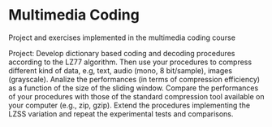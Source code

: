 # Multimedia Coding

Project and exercises implemented in the multimedia coding course

Project: Develop dictionary based coding and decoding procedures according to the LZ77 algorithm. 
Then use your procedures to compress different kind of data, e.g, text, audio (mono, 8 bit/sample), images
(grayscale).
Analize the performances (in terms of compression efficiency) as a function of the size of the sliding window.
Compare the performances of your procedures with those of the standard compression tool available on your
computer (e.g., zip, gzip).
Extend the procedures implementing the LZSS variation and repeat the experimental tests and comparisons.
